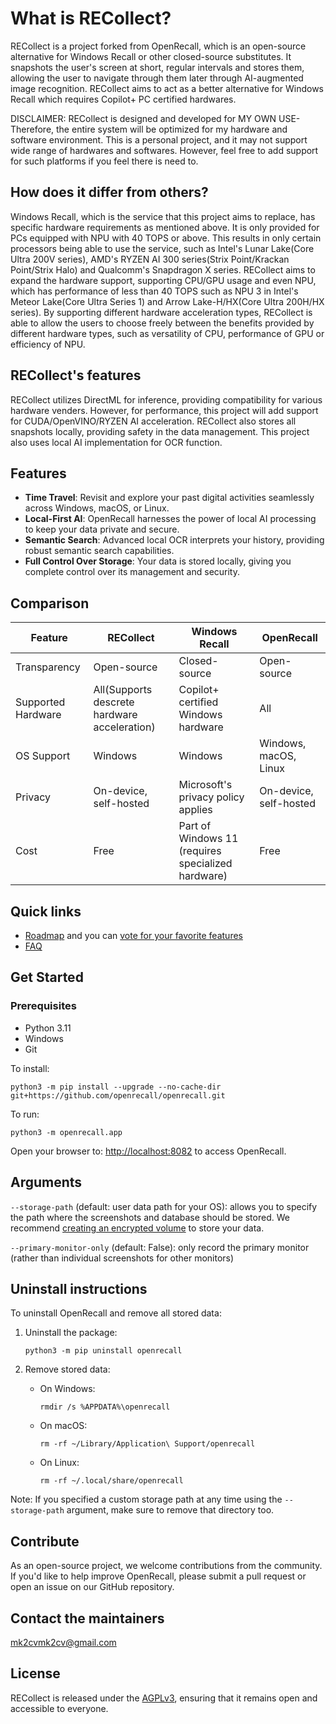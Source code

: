 

# What is RECollect?

RECollect is a project forked from OpenRecall, which is an open-source alternative for Windows Recall or other closed-source substitutes. It snapshots the user's screen at short, regular intervals and stores them, allowing the user to navigate through them later through AI-augmented image recognition. RECollect aims to act as a better alternative for Windows Recall which requires Copilot+ PC certified hardwares.

DISCLAIMER: RECollect is designed and developed for MY OWN USE- Therefore, the entire system will be optimized for my hardware and software environment. This is a personal project, and it may not support wide range of hardwares and softwares. However, feel free to add support for such platforms if you feel there is need to. 

## How does it differ from others?

Windows Recall, which is the service that this project aims to replace, has specific hardware requirements as mentioned above. It is only provided for PCs equipped with NPU with 40 TOPS or above. This results in only certain processors being able to use the service, such as Intel's Lunar Lake(Core Ultra 200V series), AMD's RYZEN AI 300 series(Strix Point/Krackan Point/Strix Halo) and Qualcomm's Snapdragon X series. RECollect aims to expand the hardware support, supporting CPU/GPU usage and even NPU, which has performance of less than 40 TOPS such as NPU 3 in Intel's Meteor Lake(Core Ultra Series 1) and Arrow Lake-H/HX(Core Ultra 200H/HX series). By supporting different hardware acceleration types, RECollect is able to allow the users to choose freely between the benefits provided by different hardware types, such as versatility of CPU, performance of GPU or efficiency of NPU.

## RECollect's features

RECollect utilizes DirectML for inference, providing compatibility for various hardware venders. However, for performance, this project will add support for CUDA/OpenVINO/RYZEN AI acceleration. RECollect also stores all snapshots locally, providing safety in the data management. This project also uses local AI implementation for OCR function.

## Features

- **Time Travel**: Revisit and explore your past digital activities seamlessly across Windows, macOS, or Linux.
- **Local-First AI**: OpenRecall harnesses the power of local AI processing to keep your data private and secure.
- **Semantic Search**: Advanced local OCR interprets your history, providing robust semantic search capabilities.
- **Full Control Over Storage**: Your data is stored locally, giving you complete control over its management and security.


## Comparison



| Feature          | RECollect                     | Windows Recall                                  | OpenRecall                              |
|------------------|-------------------------------|--------------------------------------------------|----------------------------------------|
| Transparency     | Open-source                   | Closed-source                                    | Open-source                            |
| Supported Hardware | All(Supports descrete hardware acceleration)                         | Copilot+ certified Windows hardware              | All                                    |
| OS Support       | Windows                       | Windows                                          | Windows, macOS, Linux                  |
| Privacy          | On-device, self-hosted        | Microsoft's privacy policy applies               | On-device, self-hosted                 |
| Cost             | Free                          | Part of Windows 11 (requires specialized hardware) | Free                                 |

## Quick links
- [Roadmap](https://github.com/orgs/openrecall/projects/2) and you can [vote for your favorite features](https://github.com/openrecall/openrecall/discussions/9#discussion-6775473)
- [FAQ](https://github.com/openrecall/openrecall/wiki/FAQ)

## Get Started

### Prerequisites
- Python 3.11
- Windows
- Git

To install:
```
python3 -m pip install --upgrade --no-cache-dir git+https://github.com/openrecall/openrecall.git
```

To run:
```
python3 -m openrecall.app
```
Open your browser to:
[http://localhost:8082](http://localhost:8082) to access OpenRecall.

## Arguments
`--storage-path` (default: user data path for your OS): allows you to specify the path where the screenshots and database should be stored. We recommend [creating an encrypted volume](docs/encryption.md) to store your data.

`--primary-monitor-only` (default: False): only record the primary monitor (rather than individual screenshots for other monitors)

## Uninstall instructions

To uninstall OpenRecall and remove all stored data:

1. Uninstall the package:
   ```
   python3 -m pip uninstall openrecall
   ```

2. Remove stored data:
   - On Windows:
     ```
     rmdir /s %APPDATA%\openrecall
     ```
   - On macOS:
     ```
     rm -rf ~/Library/Application\ Support/openrecall
     ```
   - On Linux:
     ```
     rm -rf ~/.local/share/openrecall
     ```

Note: If you specified a custom storage path at any time using the `--storage-path` argument, make sure to remove that directory too.

## Contribute

As an open-source project, we welcome contributions from the community. If you'd like to help improve OpenRecall, please submit a pull request or open an issue on our GitHub repository.

## Contact the maintainers
mk2cvmk2cv@gmail.com

## License

RECollect is released under the [AGPLv3](https://opensource.org/licenses/AGPL-3.0), ensuring that it remains open and accessible to everyone.

